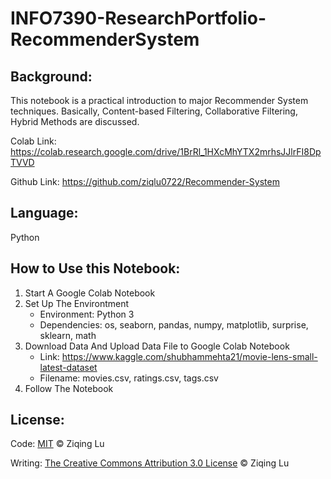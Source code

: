 # INFO7390-ResearchPortfolio-RecommenderSystem

## Background: 
This notebook is a practical introduction to major Recommender System techniques. Basically, Content-based Filtering, Collaborative Filtering, Hybrid Methods are discussed. 

Colab Link: https://colab.research.google.com/drive/1BrRl_1HXcMhYTX2mrhsJJlrFI8DpTVVD

Github Link: https://github.com/ziqlu0722/Recommender-System

## Language: 
Python

## How to Use this Notebook:
1. Start A Google Colab Notebook
2. Set Up The Environtment
	- Environment: Python 3 
	- Dependencies: os, seaborn, pandas, numpy, matplotlib, surprise, sklearn, math
3. Download Data And Upload Data File to Google Colab Notebook
	- Link: https://www.kaggle.com/shubhammehta21/movie-lens-small-latest-dataset
	- Filename: movies.csv, ratings.csv, tags.csv
4. Follow The Notebook

## License: 
Code: [MIT](MIT-License) © Ziqing Lu

Writing: [The Creative Commons Attribution 3.0 License](CreativeCommonsAttribution-License) © Ziqing Lu

